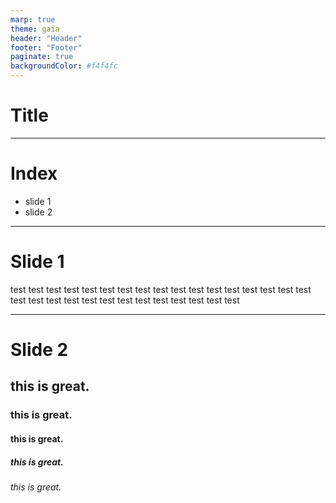 ```yaml
---
marp: true
theme: gaia
header: "Header"
footer: "Footer"
paginate: true
backgroundColor: #f4f4fc
---
```

<!--
color: #228
-->

# Title

---
# Index

- slide 1
- slide 2

---
# Slide 1

test test test test test test 
test test test test test test test test test test test 
test test test test test test test test test test test test test 


---
# Slide 2

## this is great.

### this is great.

#### this is great.

##### this is great.

###### this is great.
